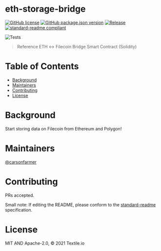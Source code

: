 # eth-storage-bridge

[![GitHub license](https://img.shields.io/github/license/textileio/eth-storage-bridge.svg)](./LICENSE)
[![GitHub package.json version](https://img.shields.io/github/package-json/v/textileio/eth-storage-bridge.svg)](./package.json)
[![Release](https://img.shields.io/github/release/textileio/eth-storage-bridge.svg)](https://github.com/textileio/eth-storage-bridge/releases/latest)
[![standard-readme compliant](https://img.shields.io/badge/standard--readme-OK-green.svg)](https://github.com/RichardLitt/standard-readme)

![Tests](https://github.com/textileio/eth-storage-bridge/workflows/Test/badge.svg)

> Reference ETH ↔ Filecoin Bridge Smart Contract (Solidity)

# Table of Contents

- [Background](#background)
- [Maintainers](#maintainers)
- [Contributing](#contributing)
- [License](#license)

# Background

Start storing data on Filecoin from Ethereum and Polygon!

# Maintainers

[@carsonfarmer](https://github.com/carsonfarmer)

# Contributing

PRs accepted.

Small note: If editing the README, please conform to the
[standard-readme](https://github.com/RichardLitt/standard-readme) specification.

# License

MIT AND Apache-2.0, © 2021 Textile.io
